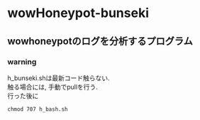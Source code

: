 # wowHoneypot-bunseki
## wowhoneypotのログを分析するプログラム
### warning
h_bunseki.shは最新コード触らない.<br>
触る場合には, 手動でpullを行う.<br>
行った後に<br>
```
chmod 707 h_bash.sh
```
